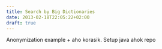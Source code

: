 ```yaml
---
title: Search by Big Dictionaries
date: 2013-02-18T22:05:22+02:00
draft: true
---
```

Anonymization example + aho korasik.
Setup java ahok repo
